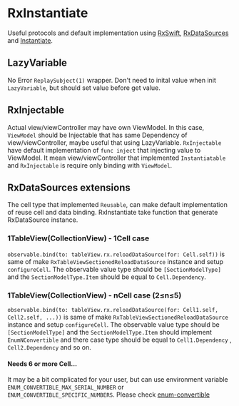 # RxInstantiate

Useful protocols and default implementation using [RxSwift](https://github.com/ReactiveX/RxSwift), [RxDataSources](https://github.com/RxSwiftCommunity/RxDataSources) and [Instantiate](https://github.com/tarunon/Instantiate).

## LazyVariable
No Error `ReplaySubject(1)` wrapper. Don't need to inital value when init `LazyVariable`, but should set value before get value.

## RxInjectable
Actual view/viewController may have own ViewModel. In this case, `ViewModel` should be Injectable that has same Dependency of view/viewController, maybe useful that using LazyVariable. 
`RxInjectable` have default implementation of `func inject` that injecting value to ViewModel. It mean view/viewController that implemented `Instantiatable` and `RxInjectable` is require only binding with `ViewModel`.

## RxDataSources extensions
The cell type that implemented `Reusable`, can make default implementation of reuse cell and data binding.
RxInstantiate take function that generate RxDataSource instance.

### 1TableView(CollectionView) - 1Cell case
`observable.bind(to: tableView.rx.reloadDataSource(for: Cell.self))` is same of make `RxTableViewSectionedReloadDataSource` instance and setup `configureCell`.
The observable value type should be `[SectionModelType]` and the `SectionModelType.Item` should be equal to `Cell.Dependency`.

### 1TableView(CollectionView) - nCell case (2≤n≤5)
`observable.bind(to: tableView.rx.reloadDataSource(for: Cell1.self, Cell2.self, ...))` is same of make `RxTableViewSectionedReloadDataSource` instance and setup `configureCell`.
The observable value type should be `[SectionModelType]` and the `SectionModelType.Item` should implement `EnumNConvertible` and there case type should be equal to `Cell1.Dependency` , `Cell2.Dependency` and so on.

#### Needs 6 or more Cell...
It may be a bit complicated for your user, but can use environment variable `ENUM_CONVERTIBLE_MAX_SERIAL_NUMBER` or `ENUM_CONVERTIBLE_SPECIFIC_NUMBERS`. Please check [enum-convertible](https://github.com/tarunon/enum-convertible/tree/0.2.0#needs-6-or-more-cases)

